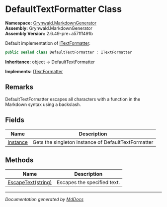 ﻿<!--  
  <auto-generated>   
    The contents of this file were generated by a tool.  
    Changes to this file may be list if the file is regenerated  
  </auto-generated>   
-->

# DefaultTextFormatter Class

**Namespace:** [Grynwald.MarkdownGenerator](../index.md)  
**Assembly:** Grynwald.MarkdownGenerator  
**Assembly Version:** 2.6.49\-pre+a57fff491b

Default implementation of [ITextFormatter](../ITextFormatter/index.md).

```csharp
public sealed class DefaultTextFormatter : ITextFormatter
```

**Inheritance:** object → DefaultTextFormatter

**Implements:** [ITextFormatter](../ITextFormatter/index.md)

## Remarks

DefaultTextFormatter escapes all characters with a function in the Markdown syntax             using a backslash.

## Fields

| Name                           | Description                                         |
| ------------------------------ | --------------------------------------------------- |
| [Instance](fields/Instance.md) | Gets the singleton instance of DefaultTextFormatter |

## Methods

| Name                                        | Description                 |
| ------------------------------------------- | --------------------------- |
| [EscapeText(string)](methods/EscapeText.md) | Escapes the specified text. |

___

*Documentation generated by [MdDocs](https://github.com/ap0llo/mddocs)*
